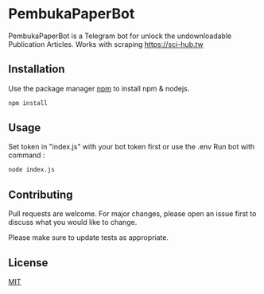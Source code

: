 # PembukaPaperBot

PembukaPaperBot is a Telegram bot for unlock the undownloadable Publication Articles.
Works with scraping https://sci-hub.tw

## Installation

Use the package manager [npm](https://nodejs.org/en/download/) to install npm & nodejs.

```bash
npm install
```

## Usage

Set token in "index.js" with your bot token first or use the .env
Run bot with command :

```bash
node index.js
```

## Contributing
Pull requests are welcome. For major changes, please open an issue first to discuss what you would like to change.

Please make sure to update tests as appropriate.

## License
[MIT](https://choosealicense.com/licenses/mit/)
